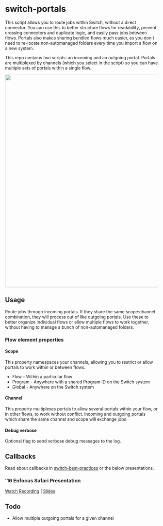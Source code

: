 # switch-portals
This script allows you to route jobs within Switch, without a direct connector. You can use this to better structure flows for readability, prevent crossing connectors and duplicate logic, and easily pass jobs between flows. Portals also makes sharing bundled flows much easier, as you don't need to re-locate non-automanaged folders every time you import a flow on a new system.

This repo contains two scripts: an incoming and an outgoing portal. Portals are multiplexed by channels (which you select in the script) so you can have multiple sets of portals within a single flow.

<img src="https://i.imgur.com/8gqHhVH.png" width="700">

## Usage

Route jobs through incoming portals. If they share the same scope:channel combination, they will process out of like outgoing portals. Use these to better organize individual flows or allow multiple flows to work together, without having to manage a bunch of non-automanaged folders. 

### Flow element properties

#### Scope
This property namespaces your channels, allowing you to restrict or allow portals to work within or between flows.

- Flow - Within a particular flow
- Program - Anywhere with a shared Program ID on the Switch system
- Global - Anywhere on the Switch system

#### Channel
This property multiplexes portals to allow several portals within your flow, or in other flows, to work without conflict. Incoming and outgoing portals which share the same channel and scope will exchange jobs.

#### Debug verbose
Optional flag to send verbose debug messages to the log.

## Callbacks
Read about callbacks in [switch-best-practices](https://github.com/open-automation/switch-best-practices#design-patterns) or the below presentations.

### '16 Enfocus Safari Presentation 
[Watch Recording](https://www.enfocus.com/en/virtual-safari/thinking-with-portals) | [Slides](https://docs.google.com/presentation/d/1bV9UrtWUQUcIyCZW-Su-C6SrRKYnkrHehvc10u77C-8/edit?usp=sharing)

## Todo
- Allow multiple outgoing portals for a given channel
